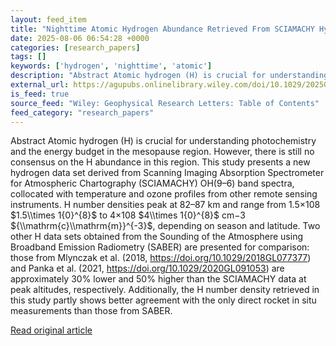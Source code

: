 ```yaml
---
layout: feed_item
title: "Nighttime Atomic Hydrogen Abundance Retrieved From SCIAMACHY Hydroxyl Airglow Measurements in the Mesopause Region"
date: 2025-08-06 06:54:28 +0000
categories: [research_papers]
tags: []
keywords: ['hydrogen', 'nighttime', 'atomic']
description: "Abstract Atomic hydrogen (H) is crucial for understanding photochemistry and the energy budget in the mesopause region"
external_url: https://agupubs.onlinelibrary.wiley.com/doi/10.1029/2025GL116311?af=R
is_feed: true
source_feed: "Wiley: Geophysical Research Letters: Table of Contents"
feed_category: "research_papers"
---
```


Abstract Atomic hydrogen (H) is crucial for understanding photochemistry and the energy budget in the mesopause region. However, there is still no consensus on the H abundance in this region. This study presents a new hydrogen data set derived from Scanning Imaging Absorption Spectrometer for Atmospheric Chartography (SCIAMACHY) OH(9–6) band spectra, collocated with temperature and ozone profiles from other remote sensing instruments. H number densities peak at 82–87 km and range from 1.5×108 $1.5\\times 1{0}^{8}$ to 4×108 $4\\times 1{0}^{8}$ cm−3 ${\\mathrm{c}\\mathrm{m}}^{-3}$, depending on season and latitude. Two other H data sets obtained from the Sounding of the Atmosphere using Broadband Emission Radiometry (SABER) are presented for comparison: those from Mlynczak et al. (2018, https://doi.org/10.1029/2018GL077377) and Panka et al. (2021, https://doi.org/10.1029/2020GL091053) are approximately 30% lower and 50% higher than the SCIAMACHY data at peak altitudes, respectively. Additionally, the H number density retrieved in this study partly shows better agreement with the only direct rocket in situ measurements than those from SABER.

[Read original article](https://agupubs.onlinelibrary.wiley.com/doi/10.1029/2025GL116311?af=R)
